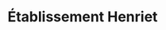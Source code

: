---
title: "Établissement Henriet"
url: /montferrat/etablissement-henriet-d-955/
shop: Autowerkstatt
---